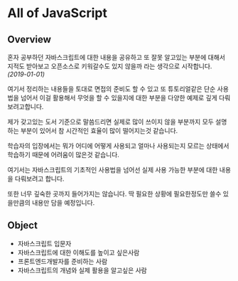 All of JavaScript
===

Overview
---

혼자 공부하던 자바스크립트에 대한 내용을 공유하고 또 잘못 알고있는 부분에 대해서 지적도 받아보고 오픈소스로 키워갈수도 있지 않을까 라는 생각으로 시작합니다. *(2019-01-01)*

여기서 정리하는 내용들을 토대로 면접의 준비도 할 수 있고 또 튜토리얼같은 단순 사용법을 넘어서 이걸 활용해서 무엇을 할 수 있을지에 대한 부분을 다양한 예제로 깊게 다뤄보려고합니다. 

제가 갖고있는 도서 기준으로 말씀드리면 실제로 많이 쓰이지 않을 부분까지 모두 설명하는 부분이 있어서 참 시간적인 효율이 많이 떨어지는것 같습니다.

학습자의 입장에서는 뭐가 어디에 어떻게 사용되고 얼마나 사용되는지 모르는 상태에서 학습하기 때문에 어려움이 많은것 같습니다.

여기서는 자바스크립트의 기초적인 사용법을 넘어선 실제 사용 가능한 부분에 대한 내용을 다뤄보려고 합니다. 

또한 너무 깊숙한 곳까지 들어가지는 않습니다. 딱 필요한 상황에 필요한정도만 쓸수 있을만큼의 내용만 담을 예정입니다.

Object
---

* 자바스크립트 입문자
* 자바스크립트에 대한 이해도를 높이고 싶은사람
* 프론트엔드개발자를 준비하는 사람
* 자바스크립트의 개념와 실제 활용을 알고싶은 사람

